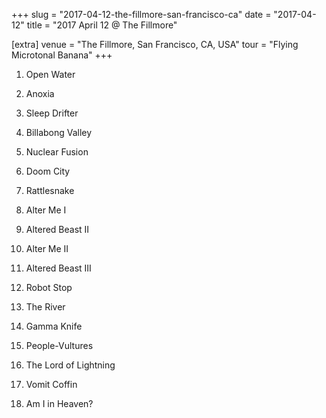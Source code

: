 +++
slug = "2017-04-12-the-fillmore-san-francisco-ca"
date = "2017-04-12"
title = "2017 April 12 @ The Fillmore"

[extra]
venue = "The Fillmore, San Francisco, CA, USA"
tour = "Flying Microtonal Banana"
+++


 1. Open Water

 2. Anoxia

 3. Sleep Drifter

 4. Billabong Valley

 5. Nuclear Fusion

 6. Doom City

 7. Rattlesnake

 8. Alter Me I

 9. Altered Beast II

10. Alter Me II

11. Altered Beast III

12. Robot Stop

13. The River

14. Gamma Knife

15. People-Vultures

16. The Lord of Lightning

17. Vomit Coffin

18. Am I in Heaven?



